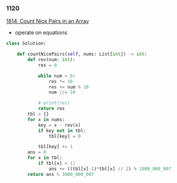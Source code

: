 
### 1120

[1814. Count Nice Pairs in an Array](https://leetcode.com/problems/count-nice-pairs-in-an-array/)

- operate on equations

```python
class Solution:

    def countNicePairs(self, nums: List[int]) -> int:
        def rev(num: int):
            res = 0

            while num > 0:
                res *= 10
                res += num % 10
                num //= 10

            # print(res)
            return res
        tbl = {}
        for x in nums:
            key = x - rev(x)
            if key not in tbl:
                tbl[key] = 0

            tbl[key] += 1
        ans = 0
        for x in tbl:
            if tbl[x] > 1:
                ans += ((tbl[x]-1)*tbl[x] // 2) % 1000_000_007
        return ans % 1000_000_007
```
